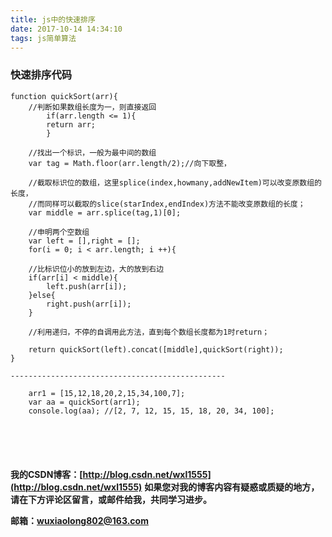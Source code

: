 ```yaml
---
title: js中的快速排序
date: 2017-10-14 14:34:10
tags: js简单算法
---
```

### 快速排序代码

```
function quickSort(arr){
    //判断如果数组长度为一，则直接返回
        if(arr.length <= 1){
	    return arr;
        }
			
	//找出一个标识，一般为最中间的数组
	var tag = Math.floor(arr.length/2);//向下取整，
			
	//截取标识位的数组，这里splice(index,howmany,addNewItem)可以改变原数组的长度，
	//而同样可以截取的slice(starIndex,endIndex)方法不能改变原数组的长度；			
	var middle = arr.splice(tag,1)[0];
		
	//申明两个空数组
	var left = [],right = [];
	for(i = 0; i < arr.length; i ++){
			
	//比标识位小的放到左边，大的放到右边
	if(arr[i] < middle){
	    left.push(arr[i]);
	}else{
		right.push(arr[i]);
	}

	//利用递归，不停的自调用此方法，直到每个数组长度都为1时return；
			
	return quickSort(left).concat([middle],quickSort(right));
}

------------------------------------------------

    arr1 = [15,12,18,20,2,15,34,100,7];
	var aa = quickSort(arr1);
	console.log(aa); //[2, 7, 12, 15, 15, 18, 20, 34, 100];
	



		
```
**我的CSDN博客：[http://blog.csdn.net/wxl1555](http://blog.csdn.net/wxl1555)**
**如果您对我的博客内容有疑惑或质疑的地方，请在下方评论区留言，或邮件给我，共同学习进步。**

**邮箱：wuxiaolong802@163.com**

